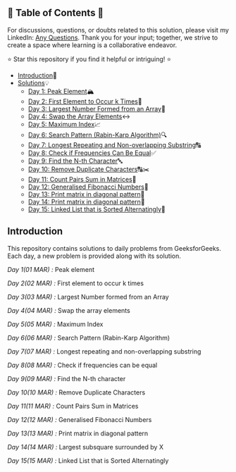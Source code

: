 ## 📜 Table of Contents 📜

For discussions, questions, or doubts related to this solution, please visit my LinkedIn: [Any Questions](https://www.linkedin.com/in/het-patel-8b110525a/). Thank you for your input; together, we strive to create a space where learning is a collaborative endeavor.

⭐ Star this repository if you find it helpful or intriguing! ⭐

- [Introduction](https://github.com/Hunterdii/GeeksforGeeks-POTD/blob/main/README.md)📝
- [Solutions](https://github.com/Hunterdii/GeeksforGeeks-POTD/tree/main/March%202024%20GFG%20SOLUTION)💡
  - [Day 1: Peak Element](https://github.com/Hunterdii/GeeksforGeeks-POTD/blob/main/March%202024%20GFG%20SOLUTION/01(March)%20Peak%20element.md)🏔️
  - [Day 2: First Element to Occur k Times](https://github.com/Hunterdii/GeeksforGeeks-POTD/blob/main/March%202024%20GFG%20SOLUTION/02(March)%20First%20element%20to%20occur%20k%20times.md)🔄
  - [Day 3: Largest Number Formed from an Array](https://github.com/Hunterdii/GeeksforGeeks-POTD/blob/main/March%202024%20GFG%20SOLUTION/03(March)%20Largest%20Number%20formed%20from%20an%20Array.md)🔢
  - [Day 4: Swap the Array Elements](https://github.com/Hunterdii/GeeksforGeeks-POTD/blob/main/March%202024%20GFG%20SOLUTION/04(March)%20Swap%20the%20array%20elements.md)↔️
  - [Day 5: Maximum Index](https://github.com/Hunterdii/GeeksforGeeks-POTD/blob/main/March%202024%20GFG%20SOLUTION/05(March)%20Maximum%20Index.md)📈
  - [Day 6: Search Pattern (Rabin-Karp Algorithm)](https://github.com/Hunterdii/GeeksforGeeks-POTD/blob/main/March%202024%20GFG%20SOLUTION/06(March)%20Search%20Pattern%20(Rabin-Karp%20Algorithm).md)🔍
  - [Day 7: Longest Repeating and Non-overlapping Substring](https://github.com/Hunterdii/GeeksforGeeks-POTD/blob/main/March%202024%20GFG%20SOLUTION/07(March)%20Longest%20repeating%20and%20non-overlapping%20substring.md)🔠
  - [Day 8: Check if Frequencies Can Be Equal](https://github.com/Hunterdii/GeeksforGeeks-POTD/blob/main/March%202024%20GFG%20SOLUTION/08(March)%20Check%20if%20frequencies%20can%20be%20equal.md)✅
  - [Day 9: Find the N-th Character](https://github.com/Hunterdii/GeeksforGeeks-POTD/blob/main/March%202024%20GFG%20SOLUTION/09(March)%20Find%20the%20N-th%20character.md)🔤
  - [Day 10: Remove Duplicate Characters](https://github.com/Hunterdii/GeeksforGeeks-POTD/blob/main/March%202024%20GFG%20SOLUTION/10(March)%20Remove%20all%20duplicates%20from%20a%20given%20string.md)🔠✂️
  - [Day 11: Count Pairs Sum in Matrices](https://github.com/Hunterdii/GeeksforGeeks-POTD/blob/main/March%202024%20GFG%20SOLUTION/11(March)%20Count%20pairs%20Sum%20in%20matrices.md)🔢
  - [Day 12: Generalised Fibonacci Numbers](https://github.com/Hunterdii/GeeksforGeeks-POTD/blob/main/March%202024%20GFG%20SOLUTION/12(March)%20Generalised%20Fibonacci%20numbers.md)🔢
  - [Day 13: Print matrix in diagonal pattern](https://github.com/Hunterdii/GeeksforGeeks-POTD/blob/main/March%202024%20GFG%20SOLUTION/13(March)%20Print%20matrix%20in%20diagonal%20pattern.md)🔀
  - [Day 14: Print matrix in diagonal pattern](https://github.com/Hunterdii/GeeksforGeeks-POTD/blob/main/March%202024%20GFG%20SOLUTION/14(March)%20Largest%20subsquare%20surrounded%20by%20X.md)🔄
  - [Day 15: Linked List that is Sorted Alternatingly](https://github.com/Hunterdii/GeeksforGeeks-POTD/blob/main/March%202024%20GFG%20SOLUTION/15(March)%20Linked%20List%20that%20is%20Sorted%20Alternatingly.md)🧮

## Introduction

This repository contains solutions to daily problems from GeeksforGeeks. Each day, a new problem is provided along with its solution.

*Day 1(01 MAR) :* Peak element

*Day 2(02 MAR) :* First element to occur k times

*Day 3(03 MAR) :* Largest Number formed from an Array

*Day 4(04 MAR) :* Swap the array elements

*Day 5(05 MAR) :* Maximum Index

*Day 6(06 MAR) :* Search Pattern (Rabin-Karp Algorithm)

*Day 7(07 MAR) :* Longest repeating and non-overlapping substring

*Day 8(08 MAR) :* Check if frequencies can be equal

*Day 9(09 MAR) :* Find the N-th character

*Day 10(10 MAR) :* Remove Duplicate Characters

*Day 11(11 MAR) :* Count Pairs Sum in Matrices

*Day 12(12 MAR) :* Generalised Fibonacci Numbers

*Day 13(13 MAR) :* Print matrix in diagonal pattern

*Day 14(14 MAR) :* Largest subsquare surrounded by X

*Day 15(15 MAR) :* Linked List that is Sorted Alternatingly
